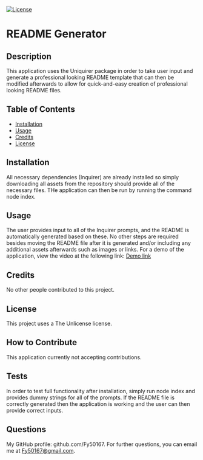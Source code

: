 [![License](https://img.shields.io/badge/license-Unlicense-blue.svg)](http://unlicense.org/)

# README Generator

## Description

This application uses the Uniquirer package in order to take user input and generate a professional looking README template that can then be modified afterwards to allow for quick-and-easy creation of professional looking README files.

## Table of Contents

- [Installation](#installation)
- [Usage](#usage)
- [Credits](#credits)
- [License](#license)

## Installation

All necessary dependencies (Inquirer) are already installed so simply downloading all assets from the repository should provide all of the necessary files. THe application can then be run by running the command node index.

## Usage

The user provides input to all of the Inquirer prompts, and the README is automatically generated based on these. No other steps are required besides moving the README file after it is generated and/or including any additional assets afterwards such as images or links. For a demo of the application, view the video at the following link: [Demo link](https://www.loom.com/share/024223ecee5048eca08d63a93ed30a67?sid=ac80b992-3415-403b-822c-dec63022183d)

## Credits

No other people contributed to this project.

## License

This project uses a The Unlicense license.

## How to Contribute

This application currently not accepting contributions.

## Tests

In order to test full functionality after installation, simply run node index and provides dummy strings for all of the prompts. If the README file is correctly generated then the application is working and the user can then provide correct inputs.

## Questions

My GitHub profile: github.com/Fy50167.
For further questions, you can email me at Fy50167@gmail.com.
